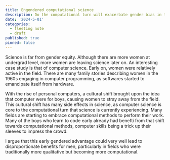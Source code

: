 ```yaml
---
title: Engendered computational science
description: Do the computational turn will exacerbate gender bias in the traditionally more qualitative sciences?
date: '2024-5-01'
categories:
  - fleeting note
  - draft
published: true
pinned: false
---
```


Science is far from gender equity. Although there are more women at undergrad level, more women are leaving science later on. An interesting case study is that of computer science. Early on, women were relatively active in the field. There are many family stories describing women in the 1960s engaging in computer programming, as softwares started to emancipate itself from hardware. 

With the rise of personal computers, a cultural shift brought upon the idea that computer were for boys, causing women to stray away from the field. This cultural shift has many side effects in science, as computer science is core to the computational turn that science is currently experiencing. Many fields are starting to embrace computational methods to perform their work. Many of the boys who learn to code early already had benefti from that shift towards computational methods, computer skills being a trick up their sleeves to impress the crowd.

I argue that this early gendered advantage could very well lead to disproportionate benefits for men, particularly in fields who were traditionally more qualitative but becoming more computational.